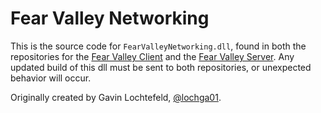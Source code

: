 # Fear Valley Networking

This is the source code for `FearValleyNetworking.dll`, found in both the repositories for the [Fear Valley Client](https://www.github.com/schuna05/senior_project) and the [Fear Valley Server](https://www.github.com/FearfulFlamingos/fear_valley_server). Any updated build of this dll must be sent to both repositories, or unexpected behavior will occur.

Originally created by Gavin Lochtefeld, [@lochga01](https://www.github.com/lochga01).